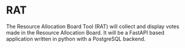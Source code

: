 # RAT

The Resource Allocation Board Tool (RAT) will collect and display votes made in the Resource Allocation Board.  It will be a FastAPI based application written in python with a PostgreSQL backend. 